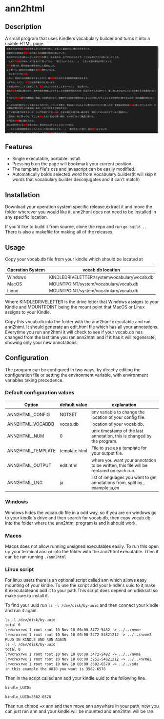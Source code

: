 # ann2html
## Description
A small program that uses Kindle's vocabulary builder and turns it into a usable HTML page.
![example of program](usage.png)


## Features
* Single executable, portable install.
* Pressing b on the page will bookmark your current position.
* The template file's css and javascript can be easily modified.
* Automatically bolds selected word from Vocabulary builder(It will skip it words that vocabulary builder deconjugates and it can't match)

## Installation
Download your operation system specific release,extract it and move the folder wherever you would like it, ann2html does not need to be installed in any specific location.

If you'd like to build it from source, clone the repo and run `go build .`. There is also a makefile for making all of the releases.

## Usage
Copy your vocab.db file from your kindle which should be located at

| Operation System | vocab.db location |
| ---------------- | ----------------- |
| Windows | KINDLEDRIVELETTER:\system\vocabulary\vocab.db |
| MacOS | MOUNTPOINT/system/vocabulary/vocab.db |
| Linux | MOUNTPOINT/system/vocabulary/vocab.db |

Where KINDLEDRIVELETTER is the drive letter that Windows assigns to your Kindle and MOUNTPOINT being the mount point that MacOS or Linux assigns to your Kindle.

Copy this vocab.db into the folder with the ann2html executable and run ann2html. It should generate an edit.html file which has all your annotations. Everytime you run ann2html it will check to see if your vocab.db has changed from the last time you ran ann2html and if it has it will regenerate, showing only your new annotations.


## Configuration
The program can be configured in two ways, by directly editing the configuration file or setting the environment variable, with environment variables taking precedence.

### Default configuration values

| Option | default value | explanation |
| --------------- | --------------- | --------------- |
| ANN2HTML_CONFIG |NOTSET | env variable to change the location of your config file. |
| ANN2HTML_VOCABDB | vocab.db | location of your vocab.db.  |
| ANN2HTML_NUM | 0 | unix timestamp of the last annotation, this is changed by the program.|
| ANN2HTML_TEMPLATE | template.html | File to use as a template for your output file.|
| ANN2HTML_OUTPUT | edit.html | where you want your annotation to be written, this file will be replaced on each run. |
| ANN2HTML_LNG| ja | list of languages you want to get annotations from, split by , example:ja,en|

### Windows
Windows hides the vocab.db file in a odd way, so if you are on windows go to your kindle's drive and then search for vocab.db, then copy vocab.db into the folder where the ann2html program is and it should work. 

### Macos
Macos does not allow running unsigned executables easily. To run this open up your terminal and `cd` into the folder with the ann2html executable. Then it can be ran running `./ann2html`


### Linux script
For linux users there is an optional script called ann which allows easy mounting of your kindle. To use the script add your kindle's uuid to it,make it executableand add it to your path.This script does depend on udisksctl so make sure to install it.

To find your uuid run ```ls -l /dev/disk/by-uuid``` and then connect your kindle and run it again.
```
ls -l /dev/disk/by-uuid
total 0
lrwxrwxrwx 1 root root 10 Nov 10 00:00 3472-5482 -> ../../nvme
lrwxrwxrwx 1 root root 10 Nov 10 00:00 3472-54821212 -> ../../nvme2
PLUG IN KINDLE AND RUN AGAIN
ls -l /dev/disk/by-uuid
total 0
lrwxrwxrwx 1 root root 10 Nov 10 00:00 3472-5482 -> ../../nvme
lrwxrwxrwx 1 root root 10 Nov 10 00:00 3251-54821212 -> ../../nvme2
lrwxrwxrwx 1 root root 10 Nov 10 00:00 3582-6578 -> ../../sda
in this example the UUID you want is 3582-6578 
```
Then in the script called ann add your kindle uuid to the following line.
```
kindle_UUID=
```
```
kindle_UUID=3582-6578
```
Then run chmod +x ann
and then move ann anywhere in your path, now you can just run ann and your kindle will be mounted and ann2html will be ran!



